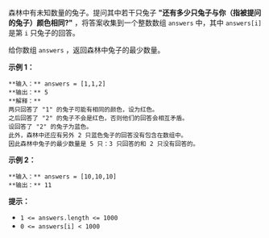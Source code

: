 森林中有未知数量的兔子。提问其中若干只兔子 **"还有多少只兔子与你（指被提问的兔子）颜色相同?"** ，将答案收集到一个整数数组 `answers`
中，其中 `answers[i]` 是第 `i` 只兔子的回答。

给你数组 `answers` ，返回森林中兔子的最少数量。



**示例 1：**

    
    
    **输入：** answers = [1,1,2]
    **输出：** 5
    **解释：**
    两只回答了 "1" 的兔子可能有相同的颜色，设为红色。 
    之后回答了 "2" 的兔子不会是红色，否则他们的回答会相互矛盾。
    设回答了 "2" 的兔子为蓝色。 
    此外，森林中还应有另外 2 只蓝色兔子的回答没有包含在数组中。 
    因此森林中兔子的最少数量是 5 只：3 只回答的和 2 只没有回答的。
    

**示例 2：**

    
    
    **输入：** answers = [10,10,10]
    **输出：** 11
    



**提示：**

  * `1 <= answers.length <= 1000`
  * `0 <= answers[i] < 1000`

